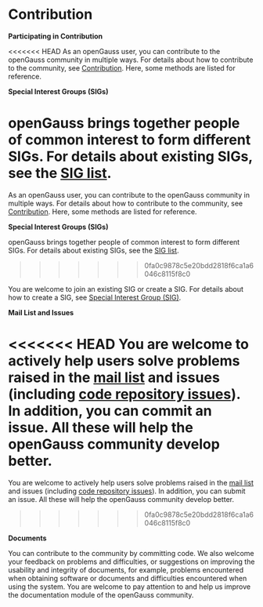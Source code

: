 # Contribution<a name="EN-US_TOPIC_0289899196"></a>

**Participating in Contribution**

<<<<<<< HEAD
As an openGauss user, you can contribute to the openGauss community in multiple ways. For details about how to contribute to the community, see [Contribution](https://opengauss.org/en/contribution/). Here, some methods are listed for reference.

**Special Interest Groups \(SIGs\)**

openGauss brings together people of common interest to form different SIGs. For details about existing SIGs, see the [SIG list](https://opengauss.org/en/contribution/).
=======
As an openGauss user, you can contribute to the openGauss community in multiple ways. For details about how to contribute to the community, see  [Contribution](https://opengauss.org/en/contribution/). Here, some methods are listed for reference.

**Special Interest Groups \(SIGs\)**

openGauss brings together people of common interest to form different SIGs. For details about existing SIGs, see the  [SIG list](https://opengauss.org/en/contribution/).
>>>>>>> 0fa0c9878c5e20bdd2818f6ca1a6046c8115f8c0

You are welcome to join an existing SIG or create a SIG. For details about how to create a SIG, see [Special Interest Group \(SIG\)](https://gitcode.com/opengauss/tc/blob/master/sigs/README.en.md/).

**Mail List and Issues**

<<<<<<< HEAD
You are welcome to actively help users solve problems raised in the [mail list](https://opengauss.org/en/community/onlineCommunication/) and issues \(including [code repository issues](https://gitee.com/organizations/opengauss/issues)\). In addition, you can commit an issue. All these will help the openGauss community develop better.
=======
You are welcome to actively help users solve problems raised in the  [mail list](https://opengauss.org/en/community/onlineCommunication/)  and issues \(including  [code repository issues](https://gitee.com/organizations/opengauss/issues)\). In addition, you can submit an issue. All these will help the openGauss community develop better.
>>>>>>> 0fa0c9878c5e20bdd2818f6ca1a6046c8115f8c0

**Documents**

You can contribute to the community by committing code. We also welcome your feedback on problems and difficulties, or suggestions on improving the usability and integrity of documents, for example, problems encountered when obtaining software or documents and difficulties encountered when using the system. You are welcome to pay attention to and help us improve the documentation module of the openGauss community.
